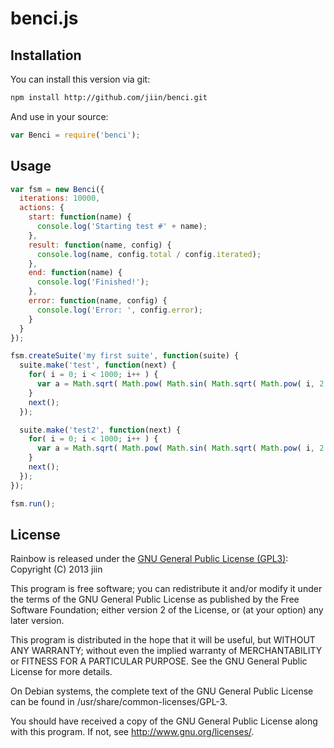 # benci.js

## Installation

You can install this version via git:
```bash
npm install http://github.com/jiin/benci.git
```

And use in your source:
```javascript
var Benci = require('benci');
```
## Usage

```javascript
var fsm = new Benci({
  iterations: 10000,
  actions: {
    start: function(name) {
      console.log('Starting test #' + name);
    },
    result: function(name, config) {
      console.log(name, config.total / config.iterated);
    },
    end: function(name) {
      console.log('Finished!');
    },
    error: function(name, config) {
      console.log('Error: ', config.error);
    }
  }
});

fsm.createSuite('my first suite', function(suite) {
  suite.make('test', function(next) {
    for( i = 0; i < 1000; i++ ) {
      var a = Math.sqrt( Math.pow( Math.sin( Math.sqrt( Math.pow( i, 2 ))), 2 ));
    }      
    next();
  });

  suite.make('test2', function(next) {
    for( i = 0; i < 1000; i++ ) {
      var a = Math.sqrt( Math.pow( Math.sin( Math.sqrt( Math.pow( i, 2 ))), 2 ));
    }
    next();
  });
});

fsm.run();
```

## License

Rainbow is released under the [GNU General Public License (GPL3)](https://www.gnu.org/licenses/gpl-3.0.html):
Copyright (C) 2013 jiin

This program is free software; you can redistribute it and/or modify
it under the terms of the GNU General Public License as published by
the Free Software Foundation; either version 2 of the License, or (at
your option) any later version.

This program is distributed in the hope that it will be useful, but
WITHOUT ANY WARRANTY; without even the implied warranty of
MERCHANTABILITY or FITNESS FOR A PARTICULAR PURPOSE.  See the GNU
General Public License for more details.

On Debian systems, the complete text of the GNU General Public License
can be found in /usr/share/common-licenses/GPL-3.

You should have received a copy of the GNU General Public License
along with this program. If not, see <http://www.gnu.org/licenses/>.
